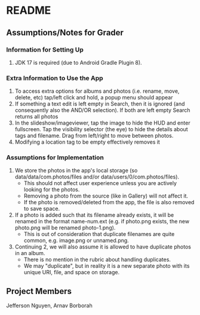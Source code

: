 # README

## Assumptions/Notes for Grader
### Information for Setting Up
1. JDK 17 is required (due to Android Gradle Plugin 8).

### Extra Information to Use the App
1. To access extra options for albums and photos (i.e. rename, move, delete, etc) tap/left click and hold, a popup menu should appear
2. If something a text edit is left empty in Search, then it is ignored (and consequently also the AND/OR selection). If both are left empty Search returns all photos
3. In the slideshow/imageviewer, tap the image to hide the HUD and enter fullscreen. Tap the visibility selector (the eye) to hide the details about tags and filename. Drag from left/right to move between photos.
4. Modifying a location tag to be empty effectively removes it

### Assumptions for Implementation
1. We store the photos in the app's local storage (so data/data/com.photos/files and/or data/users/0/com.photos/files).
    - This should not affect user experience unless you are actively looking for the photos.
    - Removing a photo from the source (like in Gallery) will not affect it.
    - If the photo is removed/deleted from the app, the file is also removed to save space.
2. If a photo is added such that its filename already exists, it will be renamed in the format name-num.ext (e.g. if photo.png exists, the new photo.png will be renamed photo-1.png).
    - This is out of consideration that duplicate filenames are quite common, e.g. image.png or unnamed.png.
3. Continuing 2, we will also assume it is allowed to have duplicate photos in an album.
    - There is no mention in the rubric about handling duplicates.
    - We may "duplicate", but in reality it is a new separate photo with its unique URI, file, and space on storage.

## Project Members
Jefferson Nguyen, Arnav Borborah